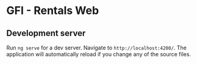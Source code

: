 # GFI - Rentals Web

## Development server

Run `ng serve` for a dev server. Navigate to `http://localhost:4200/`. The application will automatically reload if you change any of the source files.
